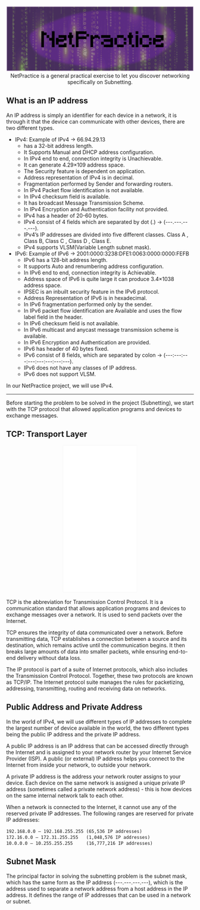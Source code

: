 <div align="center">
<img width=1000 hiegth=400 src="doc/Group%205.png">
</div>

<div align="center">
NetPractice is a general practical exercise to let you discover networking specifically on Subnetting.
</div>

## What is  an IP address
An IP address is simply an identifier for each device in a network, it is through it that the device can communicate with other devices, there are two different types.
- IPv4: Example of IPv4 -> 66.94.29.13
  - has a 32-bit address length.
  - It Supports Manual and DHCP address configuration.
  - In IPv4 end to end, connection integrity is Unachievable.
  - It can generate 4.29×109 address space.
  - The Security feature is dependent on application.
  - Address representation of IPv4 is in decimal.
  - Fragmentation performed by Sender and forwarding routers.
  - In IPv4 Packet flow identification is not available.
  - In IPv4 checksum field is available.
  - It has broadcast Message Transmission Scheme.
  - In IPv4 Encryption and Authentication facility not provided.
  - IPv4 has a header of 20-60 bytes.
  - IPv4 consist of 4 fields which are separated by dot (.) -> (---.---.---.---).
  - IPv4’s  IP addresses are divided into five different classes. Class A , Class B, Class C , Class D , Class E.
  - IPv4 supports VLSM(Variable Length subnet mask).
- IPv6: Example of IPv6 -> 2001:0000:3238:DFE1:0063:0000:0000:FEFB
  - IPv6 has a 128-bit address length.
  - It supports Auto and renumbering address configuration.
  - In IPv6 end to end, connection integrity is Achievable.
  - Address space of IPv6 is quite large it can produce 3.4×1038 address space.
  - IPSEC is an inbuilt security feature in the IPv6 protocol.
  - Address Representation of IPv6 is in hexadecimal.
  - In IPv6 fragmentation performed only by the sender.
  - In IPv6 packet flow identification are Available and uses the flow label field in the header.
  - In IPv6 checksum field is not available.
  - In IPv6 multicast and anycast message transmission scheme is available.
  - In IPv6 Encryption and Authentication are provided.
  - IPv6 has header of 40 bytes fixed.
  - IPv6 consist of 8 fields, which are separated by colon -> (---:---:---:---:---:---:---:---).
  - IPv6 does not have any classes of IP address.
  - IPv6 does not support VLSM.

In our NetPractice project, we will use IPv4.
<hr/>
Before starting the problem to be solved in the project (Subnetting), we start with the TCP protocol that allowed application programs and devices to exchange messages.

## TCP: Transport Layer

<div align="center">
<img width=200 hiegth=200 src="doc/tcp.png">
</div>

TCP is the abbreviation for Transmission Control Protocol. It is a communication standard that allows application programs and devices to exchange messages over a network. It is used to send packets over the Internet.

TCP ensures the integrity of data communicated over a network. Before transmitting data, TCP establishes a connection between a source and its destination, which remains active until the communication begins. It then breaks large amounts of data into smaller packets, while ensuring end-to-end delivery without data loss.

The IP protocol is part of a suite of Internet protocols, which also includes the Transmission Control Protocol. Together, these two protocols are known as TCP/IP. The Internet protocol suite manages the rules for packetizing, addressing, transmitting, routing and receiving data on networks.

## Public Address and Private Address

In the world of IPv4, we will use different types of IP addresses to complete the largest number of device available in the world, the two different types being the public IP address and the private IP address.

A public IP address is an IP address that can be accessed directly through the Internet and is assigned to your network router by your Internet Service Provider (ISP). A public (or external) IP address helps you connect to the Internet from inside your network, to outside your network.

A private IP address is the address your network router assigns to your device. Each device on the same network is assigned a unique private IP address (sometimes called a private network address) - this is how devices on the same internal network talk to each other.

When a network is connected to the Internet, it cannot use any of the reserved private IP addresses. The following ranges are reserved for private IP addresses:

```
192.168.0.0 – 192.168.255.255 (65,536 IP addresses)
172.16.0.0 – 172.31.255.255   (1,048,576 IP addresses)
10.0.0.0 – 10.255.255.255     (16,777,216 IP addresses)
```

## Subnet Mask

The principal factor in solving the subnetting problem is the subnet mask, which has the same form as the IP address (---.---.---.---), which is the address used to separate a network address from a host address in the IP address. It defines the range of IP addresses that can be used in a network or subnet.
